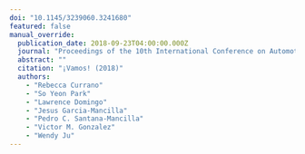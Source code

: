 ```yaml
---
doi: "10.1145/3239060.3241680"
featured: false
manual_override:
  publication_date: 2018-09-23T04:00:00.000Z
  journal: "Proceedings of the 10th International Conference on Automotive User Interfaces and Interactive Vehicular Applications"
  abstract: ""
  citation: "¡Vamos! (2018)"
  authors:
    - "Rebecca Currano"
    - "So Yeon Park"
    - "Lawrence Domingo"
    - "Jesus Garcia-Mancilla"
    - "Pedro C. Santana-Mancilla"
    - "Victor M. Gonzalez"
    - "Wendy Ju"
---
```


<!-- You can add additional content about this publication here if needed -->
